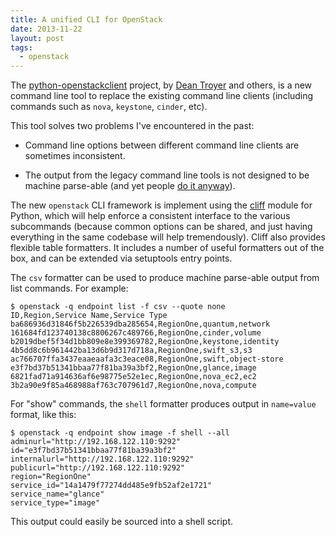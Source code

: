 ```yaml
---
title: A unified CLI for OpenStack
date: 2013-11-22
layout: post
tags:
  - openstack
---
```


The [python-openstackclient][1] project, by [Dean Troyer][] and
others, is a new command line tool to replace the existing command
line clients (including commands such as `nova`, `keystone`, `cinder`,
etc).

[dean troyer]: https://github.com/dtroyer

This tool solves two problems I've encountered in the past:

- Command line options between different command line clients are
  sometimes inconsistent.

- The output from the legacy command line tools is not designed to be
  machine parse-able (and yet people [do it anyway][1]).

The new `openstack` CLI framework is implement using the [cliff][3]
module for Python, which will help enforce a consistent interface to
the various subcommands (because common options can be shared, and
just having everything in the same codebase will help tremendously).
Cliff also provides flexible table formatters.  It includes a number
of useful formatters out of the box, and can be extended via
setuptools entry points.

The `csv` formatter can be used to produce machine parse-able output
from list commands.  For example:

    $ openstack -q endpoint list -f csv --quote none
    ID,Region,Service Name,Service Type
    ba686936d31846f5b226539dba285654,RegionOne,quantum,network
    161684fd123740138c8806267c489766,RegionOne,cinder,volume
    b2019dbef5f34d1bb809e8e399369782,RegionOne,keystone,identity
    4b5dd8c6b961442ba13d6b9d317d718a,RegionOne,swift_s3,s3
    ac766707ffa3437eaaeaafa3c3eace08,RegionOne,swift,object-store
    e3f7bd37b51341bbaa77f81ba39a3bf2,RegionOne,glance,image
    6821fad71a914636af6e98775e52e1ec,RegionOne,nova_ec2,ec2
    3b2a90e9f85a468988af763c707961d7,RegionOne,nova,compute

For "show" commands, the `shell` formatter produces output in
`name=value` format, like this:

    $ openstack -q endpoint show image -f shell --all
    adminurl="http://192.168.122.110:9292"
    id="e3f7bd37b51341bbaa77f81ba39a3bf2"
    internalurl="http://192.168.122.110:9292"
    publicurl="http://192.168.122.110:9292"
    region="RegionOne"
    service_id="14a1479f77274dd485e9fb52af2e1721"
    service_name="glance"
    service_type="image"

This output could easily be sourced into a shell script.

[1]: https://github.com/openstack/python-openstackclient
[2]: https://github.com/stackforge/puppet-keystone/blob/e100e057bb2f6517fc6c5caad46a053864aa5328/lib/puppet/provider/keystone.rb#L167
[3]: https://github.com/dreamhost/cliff

